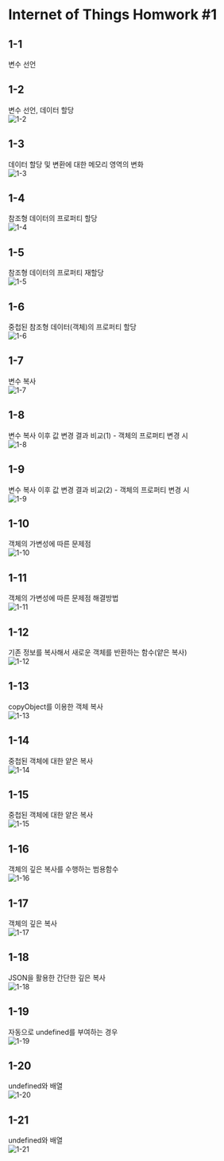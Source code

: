 # Internet of Things Homwork #1

## 1-1
변수 선언

## 1-2
변수 선언, 데이터 할당<br/>
![1-2](./log-image/1-2.png)

## 1-3
데이터 할당 및 변환에 대한 메모리 영역의 변화<br/>
![1-3](./log-image/1-3.png)

## 1-4
참조형 데이터의 프로퍼티 할당<br/>
![1-4](./log-image/1-4.png)

## 1-5
참조형 데이터의 프로퍼티 재할당<br/>
![1-5](./log-image/1-5.png)

## 1-6
중첩된 참조형 데이터(객체)의 프로퍼티 할당<br/>
![1-6](./log-image/1-6.png)

## 1-7
변수 복사<br/>
![1-7](./log-image/1-7.png)

## 1-8
변수 복사 이후 값 변경 결과 비교(1) - 객체의 프로퍼티 변경 시<br/>
![1-8](./log-image/1-8.png)

## 1-9
변수 복사 이후 값 변경 결과 비교(2) - 객체의 프로퍼티 변경 시<br/>
![1-9](./log-image/1-9.png)

## 1-10
객체의 가변성에 따른 문제점<br/>
![1-10](./log-image/1-10.png)

## 1-11
객체의 가변성에 따른 문제점 해결방법<br/>
![1-11](./log-image/1-11.png)

## 1-12
기존 정보를 복사해서 새로운 객체를 반환하는 함수(얕은 복사)<br/>
![1-12](./log-image/1-12.png)

## 1-13
copyObject를 이용한 객체 복사<br/>
![1-13](./log-image/1-13.png)

## 1-14
중첩된 객체에 대한 얕은 복사<br/>
![1-14](./log-image/1-14.png)

## 1-15
중첩된 객체에 대한 얕은 복사<br/>
![1-15](./log-image/1-15.png)

## 1-16
객체의 깊은 복사를 수행하는 범용함수<br/>
![1-16](./log-image/1-16.png)

## 1-17
객체의 깊은 복사<br/>
![1-17](./log-image/1-17.png)

## 1-18
JSON을 활용한 간단한 깊은 복사<br/>
![1-18](./log-image/1-18.png)

## 1-19
자동으로 undefined를 부여하는 경우<br/>
![1-19](./log-image/1-19.png)

## 1-20
undefined와 배열<br/>
![1-20](./log-image/1-20.png)

## 1-21
undefined와 배열<br/>
![1-21](./log-image/1-21.png)